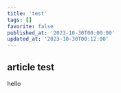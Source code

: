 ```yaml
---
title: 'test'
tags: []
favorite: false
published_at: '2023-10-30T00:00:00'
updated_at: '2023-10-30T00:12:00'
---
```


## article test

hello
